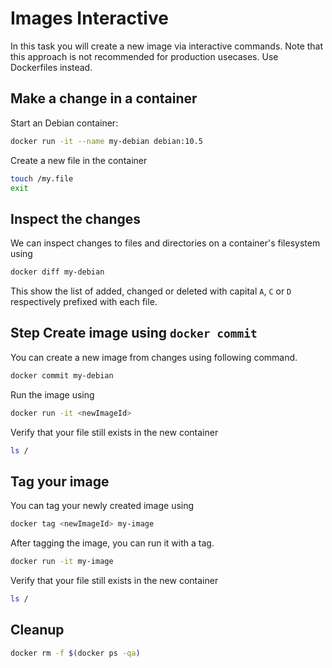 # Images Interactive

In this task you will create a new image via interactive commands. Note that this approach is not recommended for production usecases. Use Dockerfiles instead.

## Make a change in a container

Start an Debian container:
```bash
docker run -it --name my-debian debian:10.5
```

Create a new file in the container
```bash
touch /my.file
exit
```

## Inspect the changes

We can inspect changes to files and directories on a container's filesystem 
using 
```bash
docker diff my-debian
```
This show the list of added, changed or deleted with capital `A`, `C` or `D` 
respectively prefixed with each file. 

## Step Create image using `docker commit`

You can create a new image from changes using following command.
```bash
docker commit my-debian
```

Run the image using 
```bash
docker run -it <newImageId>
```

Verify that your file still exists in the new container
```bash
ls /
```

## Tag your image

You can tag your newly created image using 
```bash
docker tag <newImageId> my-image
```

After tagging the image, you can run it with a tag.
```bash
docker run -it my-image
```

Verify that your file still exists in the new container
```bash
ls /
```

## Cleanup

```bash
docker rm -f $(docker ps -qa)
```

